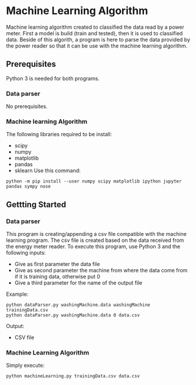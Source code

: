 # Machine Learning Algorithm
Machine learning algorithm created to classified the data read by a power meter. First a model is build (train and tested), then it is used to classified data. Beside of this algorith, a program is here to parse the data provided by the power reader so that it can be use with the machine learning algorithm.

## Prerequisites
Python 3 is needed for both programs.

### Data parser
No prerequisites.

### Machine learning Algorithm
The following libraries required to be install:
* scipy
* numpy
* matplotlib
* pandas
* sklearn
Use this command:
```
python -m pip install --user numpy scipy matplotlib ipython jupyter pandas sympy nose
```

## Gettting Started

### Data parser
This program is creating/appending a csv file compatible with the machine learning program. 
The csv file is created based on the data received from the energy meter reader.
To execute this program, use Python 3 and the following inputs:
* Give as first parameter the data file
* Give as second parameter the machine from where the data come from if it is training data, otherwise put 0
* Give a third parameter for the name of the output file

Example:
```
python dataParser.py washingMachine.data washingMachine trainingData.csv
python dataParser.py washingMachine.data 0 data.csv
```

Output:
* CSV file

### Machine Learning Algorithm
Simply execute:
```
python machineLearning.py trainingData.csv data.csv
```